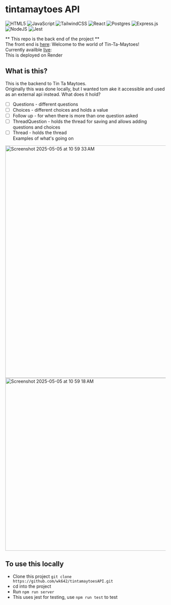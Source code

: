 # tintamaytoes API

![HTML5](https://img.shields.io/badge/html5-%23E34F26.svg?style=for-the-badge&logo=html5&logoColor=white)
![JavaScript](https://img.shields.io/badge/javascript-%23323330.svg?style=for-the-badge&logo=javascript&logoColor=%23F7DF1E)
![TailwindCSS](https://img.shields.io/badge/tailwindcss-%2338B2AC.svg?style=for-the-badge&logo=tailwind-css&logoColor=white)
![React](https://img.shields.io/badge/react-%2320232a.svg?style=for-the-badge&logo=react&logoColor=%2361DAFB)
![Postgres](https://img.shields.io/badge/postgres-%23316192.svg?style=for-the-badge&logo=postgresql&logoColor=white)
![Express.js](https://img.shields.io/badge/express.js-%23404d59.svg?style=for-the-badge&logo=express&logoColor=%2361DAFB)
![NodeJS](https://img.shields.io/badge/node.js-6DA55F?style=for-the-badge&logo=node.js&logoColor=white)
![Jest](https://img.shields.io/badge/-jest-%23C21325?style=for-the-badge&logo=jest&logoColor=white)

** This repo is the back end of the project **  
The front end  is [here](https://github.com/wk642/tin-ta-maytoes):
Welcome to the world of Tin-Ta-Maytoes!  
Currently availble [live](https://tin-ta-maytoes-client.onrender.com/):  
This is deployed on Render  

## What is this?

This is the backend to Tin Ta Maytoes.  
Originally this was done locally, but I wanted tom ake it accessible and used as an external api instead. 
What does it hold?
- [ ] Questions - different questions
- [ ] Choices - different choices and holds a  value 
- [ ] Follow up - for when there is more than one question asked
- [ ] ThreadQuestion - holds the thread for saving and allows adding questions and choices
- [ ] Thread - holds the thread  
Examples of what's going on
<img width="729" alt="Screenshot 2025-05-05 at 10 59 33 AM" src="https://github.com/user-attachments/assets/f2044311-a629-47a5-8618-f6729e74ac82" />
<img width="542" alt="Screenshot 2025-05-05 at 10 59 18 AM" src="https://github.com/user-attachments/assets/4415dd7c-20de-4ea8-87a8-f586e8e76a80" />


## To use this locally

- Clone this project `git clone https://github.com/wk642/tintamaytoesAPI.git`
- cd into the project
- Run `npm run server`
- This uses jest for testing, use `npm run test` to test
